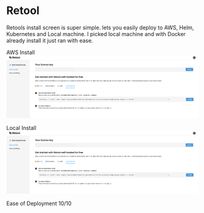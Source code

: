 # Retool
Retools install screen is super simple. lets you easily deploy to AWS, Helm, Kubernetes and Local machine. I picked local machine and with Docker already install it just ran with ease. 


AWS Install
[![This is an image](https://github.com/jhallam3/WorkflowCompare/blob/main/Retool%20-%20Screenshot%202023-03-14%20at%2014.10.47.png)](https://github.com/jhallam3/WorkflowCompare/blob/main/Retool%20-%20Screenshot%202023-03-14%20at%2014.10.42.png)

Local Install
[![This is an image](https://github.com/jhallam3/WorkflowCompare/blob/main/Retool%20-%20Screenshot%202023-03-14%20at%2014.10.47.png)](https://github.com/jhallam3/WorkflowCompare/blob/main/Retool%20-%20Screenshot%202023-03-14%20at%2014.10.47.png)

Ease of Deployment 10/10
